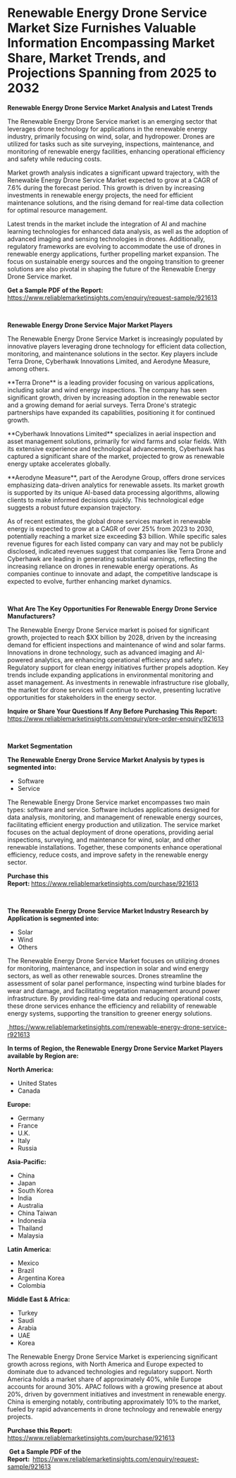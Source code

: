 <p><h1>Renewable Energy Drone Service Market Size Furnishes Valuable Information Encompassing Market Share, Market Trends, and Projections Spanning from 2025 to 2032</h1></p><p><strong>Renewable Energy Drone Service Market Analysis and Latest Trends</strong></p>
<p><p>The Renewable Energy Drone Service market is an emerging sector that leverages drone technology for applications in the renewable energy industry, primarily focusing on wind, solar, and hydropower. Drones are utilized for tasks such as site surveying, inspections, maintenance, and monitoring of renewable energy facilities, enhancing operational efficiency and safety while reducing costs.</p><p>Market growth analysis indicates a significant upward trajectory, with the Renewable Energy Drone Service Market expected to grow at a CAGR of 7.6% during the forecast period. This growth is driven by increasing investments in renewable energy projects, the need for efficient maintenance solutions, and the rising demand for real-time data collection for optimal resource management.</p><p>Latest trends in the market include the integration of AI and machine learning technologies for enhanced data analysis, as well as the adoption of advanced imaging and sensing technologies in drones. Additionally, regulatory frameworks are evolving to accommodate the use of drones in renewable energy applications, further propelling market expansion. The focus on sustainable energy sources and the ongoing transition to greener solutions are also pivotal in shaping the future of the Renewable Energy Drone Service market.</p></p>
<p><strong>Get a Sample PDF of the Report:&nbsp;</strong> <a href="https://www.reliablemarketinsights.com/enquiry/request-sample/921613?utm_campaign=2193&utm_medium=2&utm_source=Github&utm_content=ia&utm_term=18042025&utm_id=renewable-energy-drone-service">https://www.reliablemarketinsights.com/enquiry/request-sample/921613</a></p>
<p>&nbsp;</p>
<p><strong>Renewable Energy Drone Service Major Market Players</strong></p>
<p><p>The Renewable Energy Drone Service Market is increasingly populated by innovative players leveraging drone technology for efficient data collection, monitoring, and maintenance solutions in the sector. Key players include Terra Drone, Cyberhawk Innovations Limited, and Aerodyne Measure, among others.</p><p>**Terra Drone** is a leading provider focusing on various applications, including solar and wind energy inspections. The company has seen significant growth, driven by increasing adoption in the renewable sector and a growing demand for aerial surveys. Terra Drone's strategic partnerships have expanded its capabilities, positioning it for continued growth.</p><p>**Cyberhawk Innovations Limited** specializes in aerial inspection and asset management solutions, primarily for wind farms and solar fields. With its extensive experience and technological advancements, Cyberhawk has captured a significant share of the market, projected to grow as renewable energy uptake accelerates globally.</p><p>**Aerodyne Measure**, part of the Aerodyne Group, offers drone services emphasizing data-driven analytics for renewable assets. Its market growth is supported by its unique AI-based data processing algorithms, allowing clients to make informed decisions quickly. This technological edge suggests a robust future expansion trajectory.</p><p>As of recent estimates, the global drone services market in renewable energy is expected to grow at a CAGR of over 25% from 2023 to 2030, potentially reaching a market size exceeding $3 billion. While specific sales revenue figures for each listed company can vary and may not be publicly disclosed, indicated revenues suggest that companies like Terra Drone and Cyberhawk are leading in generating substantial earnings, reflecting the increasing reliance on drones in renewable energy operations. As companies continue to innovate and adapt, the competitive landscape is expected to evolve, further enhancing market dynamics.</p></p>
<p>&nbsp;</p>
<p><strong>What Are The Key Opportunities For Renewable Energy Drone Service Manufacturers?</strong></p>
<p><p>The Renewable Energy Drone Service market is poised for significant growth, projected to reach $XX billion by 2028, driven by the increasing demand for efficient inspections and maintenance of wind and solar farms. Innovations in drone technology, such as advanced imaging and AI-powered analytics, are enhancing operational efficiency and safety. Regulatory support for clean energy initiatives further propels adoption. Key trends include expanding applications in environmental monitoring and asset management. As investments in renewable infrastructure rise globally, the market for drone services will continue to evolve, presenting lucrative opportunities for stakeholders in the energy sector.</p></p>
<p><strong>Inquire or Share Your Questions If Any Before Purchasing This Report:</strong> <a href="https://www.reliablemarketinsights.com/enquiry/pre-order-enquiry/921613?utm_campaign=2193&utm_medium=2&utm_source=Github&utm_content=ia&utm_term=18042025&utm_id=renewable-energy-drone-service">https://www.reliablemarketinsights.com/enquiry/pre-order-enquiry/921613</a></p>
<p>&nbsp;</p>
<p><strong>Market Segmentation</strong></p>
<p><strong>The Renewable Energy Drone Service Market Analysis by types is segmented into:</strong></p>
<p><ul><li>Software</li><li>Service</li></ul></p>
<p><p>The Renewable Energy Drone Service market encompasses two main types: software and service. Software includes applications designed for data analysis, monitoring, and management of renewable energy sources, facilitating efficient energy production and utilization. The service market focuses on the actual deployment of drone operations, providing aerial inspections, surveying, and maintenance for wind, solar, and other renewable installations. Together, these components enhance operational efficiency, reduce costs, and improve safety in the renewable energy sector.</p></p>
<p><strong>Purchase this Report:&nbsp;</strong><a href="https://www.reliablemarketinsights.com/purchase/921613?utm_campaign=2193&utm_medium=2&utm_source=Github&utm_content=ia&utm_term=18042025&utm_id=renewable-energy-drone-service">https://www.reliablemarketinsights.com/purchase/921613</a></p>
<p>&nbsp;</p>
<p><strong>The Renewable Energy Drone Service Market Industry Research by Application is segmented into:</strong></p>
<p><ul><li>Solar</li><li>Wind</li><li>Others</li></ul></p>
<p><p>The Renewable Energy Drone Service Market focuses on utilizing drones for monitoring, maintenance, and inspection in solar and wind energy sectors, as well as other renewable sources. Drones streamline the assessment of solar panel performance, inspecting wind turbine blades for wear and damage, and facilitating vegetation management around power infrastructure. By providing real-time data and reducing operational costs, these drone services enhance the efficiency and reliability of renewable energy systems, supporting the transition to greener energy solutions.</p></p>
<p><a href="https://www.reliablemarketinsights.com/renewable-energy-drone-service-r921613?utm_campaign=2193&utm_medium=2&utm_source=Github&utm_content=ia&utm_term=18042025&utm_id=renewable-energy-drone-service">&nbsp;https://www.reliablemarketinsights.com/renewable-energy-drone-service-r921613</a></p>
<p><strong>In terms of Region, the Renewable Energy Drone Service Market Players available by Region are:</strong></p>
<p>
    <p> <strong> North America: </strong>
        <ul>
            <li>United States</li>
            <li>Canada</li>
        </ul>
        </p> 
    <p> <strong> Europe: </strong>
        <ul>
            <li>Germany</li>
            <li>France</li>
            <li>U.K.</li>
            <li>Italy</li>
            <li>Russia</li>
        </ul>
        </p> 
    <p> <strong> Asia-Pacific: </strong>
        <ul>
            <li>China</li>
            <li>Japan</li>
            <li>South Korea</li>
            <li>India</li>
            <li>Australia</li>
            <li>China Taiwan</li>
            <li>Indonesia</li>
            <li>Thailand</li>
            <li>Malaysia</li>
        </ul>
        </p> 
    <p> <strong> Latin America: </strong>
        <ul>
            <li>Mexico</li>
            <li>Brazil</li>
            <li>Argentina Korea</li>
            <li>Colombia</li>
        </ul>
        </p> 
    <p> <strong> Middle East & Africa: </strong>
        <ul>
            <li>Turkey</li>
            <li>Saudi</li>
            <li>Arabia</li>
            <li>UAE</li>
            <li>Korea</li>
        </ul>
    </p>
    </p>
<p><p>The Renewable Energy Drone Service Market is experiencing significant growth across regions, with North America and Europe expected to dominate due to advanced technologies and regulatory support. North America holds a market share of approximately 40%, while Europe accounts for around 30%. APAC follows with a growing presence at about 20%, driven by government initiatives and investment in renewable energy. China is emerging notably, contributing approximately 10% to the market, fueled by rapid advancements in drone technology and renewable energy projects.</p></p>
<p><strong>Purchase this Report: </strong><a href="https://www.reliablemarketinsights.com/purchase/921613?utm_campaign=2193&utm_medium=2&utm_source=Github&utm_content=ia&utm_term=18042025&utm_id=renewable-energy-drone-service">https://www.reliablemarketinsights.com/purchase/921613</a></p>
<p>&nbsp;<strong>Get a Sample PDF of the Report:&nbsp;&nbsp;</strong><a href="https://www.reliablemarketinsights.com/enquiry/request-sample/921613?utm_campaign=2193&utm_medium=2&utm_source=Github&utm_content=ia&utm_term=18042025&utm_id=renewable-energy-drone-service">https://www.reliablemarketinsights.com/enquiry/request-sample/921613</a></p>
<p><strong></strong></p>
<p><p></p><p></p><p></p></p>